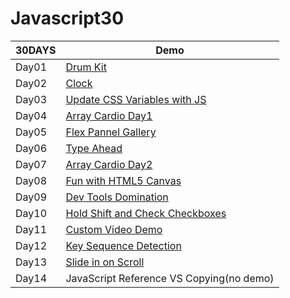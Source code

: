 # Javascript30
|30DAYS|Demo|
|----|----|
|Day01|[Drum Kit](https://jyun1desu.github.io/Javascript30/01JavaScript_Drum_Kit/index-START.html)|
|Day02|[Clock](https://jyun1desu.github.io/Javascript30/02JS_and_CSS_Clock)|
|Day03|[Update CSS Variables with JS](https://jyun1desu.github.io/Javascript30/03CSS_Variables)
|Day04|[Array Cardio Day1](https://jyun1desu.github.io/Javascript30/04Array_Cardio_Day_1)
|Day05|[Flex Pannel Gallery](https://jyun1desu.github.io/Javascript30/05Flex_Panel_Gallery)
|Day06|[Type Ahead](https://jyun1desu.github.io/Javascript30/06Type_Ahead)
|Day07|[Array Cardio Day2](https://jyun1desu.github.io/Javascript30/07Array_Cardi_Day_2)
|Day08|[Fun with HTML5 Canvas](https://jyun1desu.github.io/Javascript30/08Fun_with_HTML5_Canvas)
|Day09|[Dev Tools Domination](https://jyun1desu.github.io/Javascript30/09Dev_Tools_Domination)
|Day10|[Hold Shift and Check Checkboxes](https://jyun1desu.github.io/Javascript30/10Hold_Shift_and_Check_Checkboxes)
|Day11|[Custom Video Demo](https://jyun1desu.github.io/Javascript30/11Custom_Video_Player)
|Day12|[Key Sequence Detection](https://jyun1desu.github.io/Javascript30/12Key_Sequence_Detection)
|Day13|[Slide in on Scroll](https://jyun1desu.github.io/Javascript30/13Slide_in_on_Scroll)
|Day14| JavaScript Reference VS Copying(no demo)